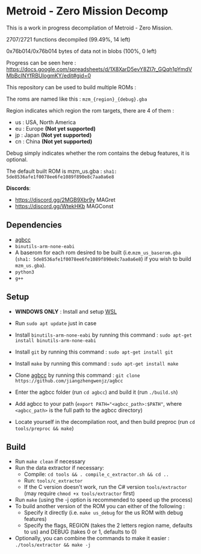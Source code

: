 # Metroid - Zero Mission Decomp

This is a work in progress decompilation of Metroid - Zero Mission.

2707/2721 functions decompiled (99.49%, 14 left)

0x76b014/0x76b014 bytes of data not in blobs (100%, 0 left)

Progress can be seen here : https://docs.google.com/spreadsheets/d/1X8XarD5evY8ZI7r_GQqh1pYmdVMbBcINYfRBUlogmKY/edit#gid=0

This repository can be used to build multiple ROMs :

The roms are named like this : `mzm_{region}_{debug}.gba`

Region indicates which region the rom targets, there are 4 of them :
- us : USA, North America
- eu : Europe **(Not yet supported)**
- jp : Japan **(Not yet supported)**
- cn : China **(Not yet supported)**

Debug simply indicates whether the rom contains the debug features, it is optional.

The default built ROM is mzm_us.gba : `sha1: 5de8536afe1f0078ee6fe1089f890e8c7aa0a6e8`

**Discords**: 
- https://discord.gg/2MGB9Xbr9y MAGret
- https://discord.gg/WtekHKb MAGConst

## Dependencies

- [agbcc](https://github.com/jiangzhengwenjz/agbcc)
- `binutils-arm-none-eabi`
- A baserom for each rom desired to be built (i.e.`mzm_us_baserom.gba` (`sha1: 5de8536afe1f0078ee6fe1089f890e8c7aa0a6e8`) if you wish to build `mzm_us.gba`).
- `python3`
- `g++`

## Setup

- **WINDOWS ONLY** : Install and setup [WSL](https://docs.microsoft.com/en-us/windows/wsl/install)
- Run `sudo apt update` just in case
- Install `binutils-arm-none-eabi` by running this command : `sudo apt-get install binutils-arm-none-eabi`
- Install `git` by running this command : `sudo apt-get install git`
- Install `make` by running this command : `sudo apt-get install make`

- Clone [agbcc](https://github.com/jiangzhengwenjz/agbcc) by running this command : `git clone https://github.com/jiangzhengwenjz/agbcc`
- Enter the agbcc folder (run `cd agbcc`) and build it (run `./build.sh`)
- Add agbcc to your path (`export PATH="<agbcc_path>:$PATH"`, where `<agbcc_path>` is the full path to the agbcc directory)
- Locate yourself in the decompilation root, and then build preproc (run `cd tools/preproc && make`)

## Build

- Run `make clean` if necessary
- Run the data extractor if necessary:
   * Compile: `cd tools && . compile_c_extractor.sh && cd ..`
   * Run: `tools/c_extractor`
   * If the C version doesn't work, run the C# version `tools/extractor` (may require `chmod +x tools/extractor` first)
- Run `make` (using the -j option is recommended to speed up the process)
- To build another version of the ROM you can either of the following :
  - Specify it directly (i.e. `make us_debug` for the us ROM with debug features)
  - Specify the flags, REGION (takes the 2 letters region name, defaults to us) and DEBUG (takes 0 or 1, defaults to 0)
- Optionally, you can combine the commands to make it easier : `./tools/extractor && make -j`
